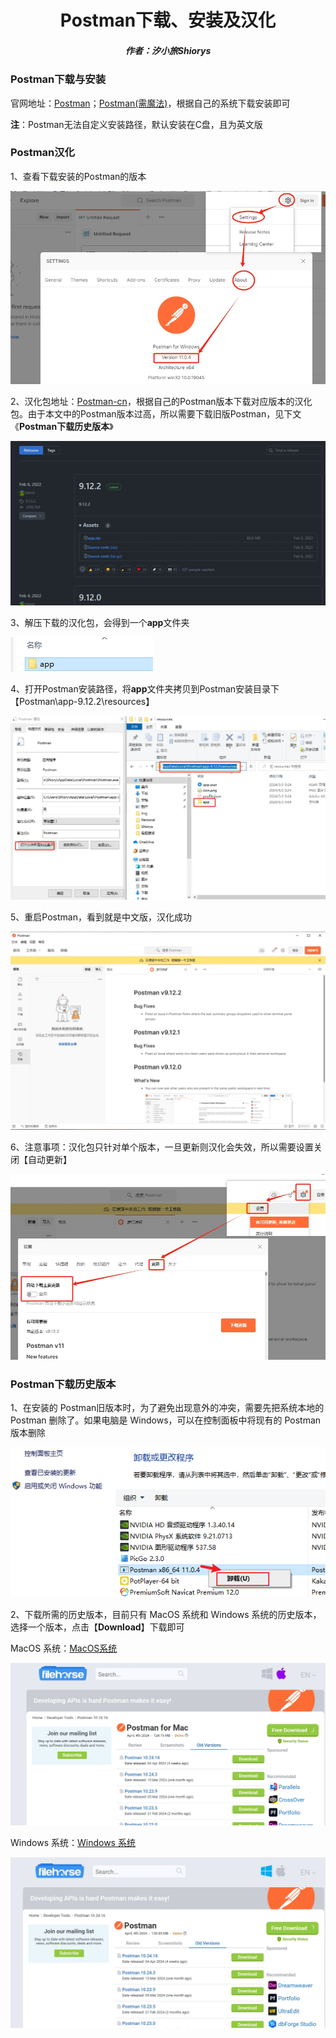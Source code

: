 <center><h1>Postman下载、安装及汉化</h1></center>

<center><h5>作者：汐小旅Shiorys</h5></center>



### Postman下载与安装

官网地址：[Postman](https://web.postman.com/)；[Postman(需魔法)](https://www.postman.com/)，根据自己的系统下载安装即可

**注**：Postman无法自定义安装路径，默认安装在C盘，且为英文版



### Postman汉化

1、查看下载安装的Postman的版本

![](img/微信截图_20240502235724.png)



2、汉化包地址：[Postman-cn](https://github.com/hlmd/Postman-cn/releases)，根据自己的Postman版本下载对应版本的汉化包。由于本文中的Postman版本过高，所以需要下载旧版Postman，见下文《**Postman下载历史版本**》

![](img/微信截图_20240503000043.png)



3、解压下载的汉化包，会得到一个**app**文件夹

![](img/微信截图_20240503005337.png)



4、打开Postman安装路径，将**app**文件夹拷贝到Postman安装目录下【Postman\app-9.12.2\resources】

![](img/微信截图_20240503010117.png)



5、重启Postman，看到就是中文版，汉化成功

![](img/微信截图_20240503010250.png)



6、注意事项：汉化包只针对单个版本，一旦更新则汉化会失效，所以需要设置关闭【自动更新】

![](img/微信截图_20240503010512.png)



### Postman下载历史版本

1、在安装的 Postman旧版本时，为了避免出现意外的冲突，需要先把系统本地的 Postman 删除了。如果电脑是 Windows，可以在控制面板中将现有的 Postman 版本删除

![](img/Snipaste_2024-05-03_00-11-43.png)

2、下载所需的历史版本，目前只有 MacOS 系统和 Windows 系统的历史版本，选择一个版本，点击【**Download**】下载即可

MacOS 系统：[MacOS系统](https://mac.filehorse.com/download-postman/old-versions/)

![](img/微信截图_20240503001527.png)

Windows 系统：[Windows 系统](https://www.filehorse.com/download-postman/old-versions/)

![](img/微信截图_20240503001644.png)
